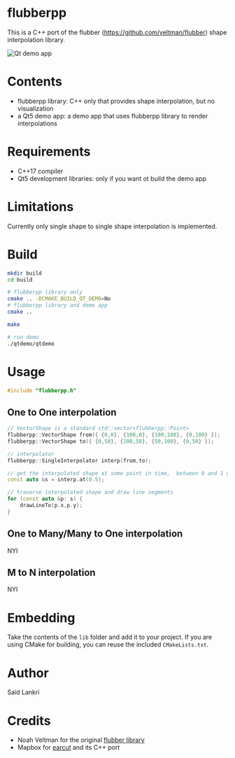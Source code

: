 # flubberpp
This is a C++ port of the flubber (https://github.com/veltman/flubber) shape interpolation library.

![Qt demo app](https://github.com/DexterMagnific/flubberpp/assets/2777588/6879d4dd-bfe0-4413-be13-1750792371b8)

# Contents
* flubberpp library: C++ only that provides shape interpolation, but no visualization
* a Qt5 demo app: a demo app that uses flubberpp library to render interpolations

# Requirements
* C++17 compiler
* Qt5 development libraries: only if you want ot build the demo app

# Limitations
Currently only single shape to single shape interpolation is implemented.

# Build
```bash
mkdir build
cd build

# flubberpp library only
cmake .. -DCMAKE_BUILD_QT_DEMO=No
# flubberpp library and demo app
cmake ..

make

# run demo
./qtdemo/qtdemo
```

# Usage
```C++
#include "flubberpp.h"
```

## One to One interpolation
```C++
// VectorShape is a standard std::vector<flubberpp::Point>
flubberpp::VectorShape from({ {0,0}, {100,0}, {100,100}, {0,100} });
flubberpp::VectorShape to({ {0,50}, {100,50}, {50,100}, {0,50} });

// interpolator
flubberpp::SingleInterpolator interp(from,to);

// get the interpolated shape at some point in time,  between 0 and 1 using at()
const auto &s = interp.at(0.5);

// traverse interpolated shape and draw line segments
for (const auto &p: s) {
    drawLineTo(p.x,p.y);
}
```

## One to Many/Many to One interpolation

NYI

## M to N interpolation

NYI

# Embedding
Take the contents of the ``lib`` folder and add it to your project. If you are using CMake for building, you can reuse the included ``CMakeLists.txt``.

# Author
Saïd Lankri

# Credits
* Noah Veltman for the original [flubber library](https://github.com/veltman/flubber)
* Mapbox for [earcut](https://github.com/mapbox/earcut) and its C++ port
